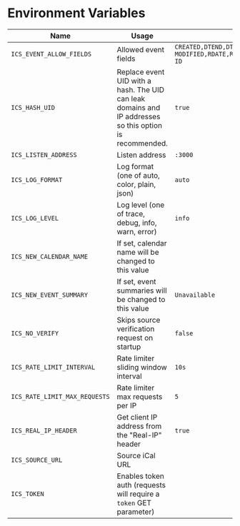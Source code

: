 # Environment Variables

| Name | Usage | Default |
| --- | --- | --- |
| `ICS_EVENT_ALLOW_FIELDS` | Allowed event fields | `CREATED,DTEND,DTSTART,DTSTAMP,EXDATE,EXRULE,LAST-MODIFIED,RDATE,RRULE,SEQUENCE,STATUS,TRANSP,UID,RECURRENCE-ID` |
| `ICS_HASH_UID` | Replace event UID with a hash. The UID can leak domains and IP addresses so this option is recommended. | `true` |
| `ICS_LISTEN_ADDRESS` | Listen address | `:3000` |
| `ICS_LOG_FORMAT` | Log format (one of auto, color, plain, json) | `auto` |
| `ICS_LOG_LEVEL` | Log level (one of trace, debug, info, warn, error) | `info` |
| `ICS_NEW_CALENDAR_NAME` | If set, calendar name will be changed to this value | ` ` |
| `ICS_NEW_EVENT_SUMMARY` | If set, event summaries will be changed to this value | `Unavailable` |
| `ICS_NO_VERIFY` | Skips source verification request on startup | `false` |
| `ICS_RATE_LIMIT_INTERVAL` | Rate limiter sliding window interval | `10s` |
| `ICS_RATE_LIMIT_MAX_REQUESTS` | Rate limiter max requests per IP | `5` |
| `ICS_REAL_IP_HEADER` | Get client IP address from the "Real-IP" header | `true` |
| `ICS_SOURCE_URL` | Source iCal URL | ` ` |
| `ICS_TOKEN` | Enables token auth (requests will require a `token` GET parameter) | ` ` |